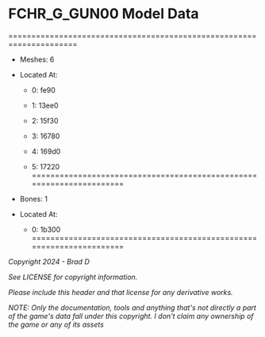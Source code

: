 # FCHR_G_GUN00 Model Data
=====================================================================

* Meshes: 6

* Located At:

  * 0: fe90

  * 1: 13ee0

  * 2: 15f30

  * 3: 16780

  * 4: 169d0

  * 5: 17220
=====================================================================

* Bones: 1

* Located At:

  * 0: 1b300
=====================================================================

*Copyright 2024 - Brad D*

*See LICENSE for copyright information.*

*Please include this header and that license for any derivative works.*

*NOTE: Only the documentation, tools and anything that's not directly a part of the game's data fall under this copyright. I don't claim any ownership of the game or any of its assets*
